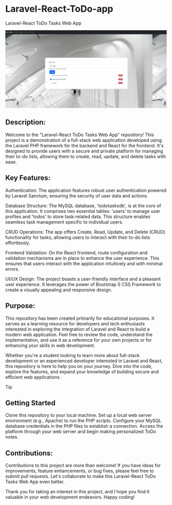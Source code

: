 # Laravel-React-ToDo-app
Laravel-React ToDo Tasks Web App

![Example Screenshot](todo-app-screenshot.jpg)

## Description:

Welcome to the "Laravel-React ToDo Tasks Web App" repository! This project is a demonstration of a full-stack web application developed using the Laravel PHP framework for the backend and React for the frontend. It's designed to provide users with a secure and private platform for managing their to-do lists, allowing them to create, read, update, and delete tasks with ease.

## Key Features:

Authentication: The application features robust user authentication powered by Laravel Sanctum, ensuring the security of user data and actions.

Database Structure: The MySQL database, 'todotasksdb', is at the core of this application. It comprises two essential tables: 'users' to manage user profiles and 'todos' to store task-related data. This structure enables seamless task management specific to individual users.

CRUD Operations: The app offers Create, Read, Update, and Delete (CRUD) functionality for tasks, allowing users to interact with their to-do lists effortlessly.

Frontend Validation: On the React frontend, route configuration and validation mechanisms are in place to enhance the user experience. This ensures that users interact with the application intuitively and with minimal errors.

UI/UX Design: The project boasts a user-friendly interface and a pleasant user experience. It leverages the power of Bootstrap 5 CSS Framework to create a visually appealing and responsive design.

## Purpose:

This repository has been created primarily for educational purposes. It serves as a learning resource for developers and tech enthusiasts interested in exploring the integration of Laravel and React to build a modern web application. Feel free to review the code, understand the implementation, and use it as a reference for your own projects or for enhancing your skills in web development.

Whether you're a student looking to learn more about full-stack development or an experienced developer interested in Laravel and React, this repository is here to help you on your journey. Dive into the code, explore the features, and expand your knowledge of building secure and efficient web applications.

> [!TIP]
> ## Getting Started
> Clone this repository to your local machine.
> Set up a local web server environment (e.g., Apache) to run the PHP scripts.
> Configure your MySQL database credentials in the PHP files to establish a connection.
> Access the platform through your web server and begin making personalized ToDo notes.

## Contributions:

Contributions to this project are more than welcome! If you have ideas for improvements, feature enhancements, or bug fixes, please feel free to submit pull requests. Let's collaborate to make this Laravel-React ToDo Tasks Web App even better.

Thank you for taking an interest in this project, and I hope you find it valuable in your web development endeavors. Happy coding!
